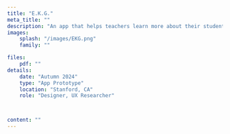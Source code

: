 ```yaml
---
title: "E.K.G."
meta_title: ""
description: "An app that helps teachers learn more about their students through in-class games! Awarded 'Greatest Societal Impact' at Stanford CS147 Expo."
images: 
    splash: "/images/EKG.png"
    family: ""

files:
    pdf: ""
details: 
    date: "Autumn 2024"
    type: "App Prototype"
    location: "Stanford, CA"
    role: "Designer, UX Researcher"



content: ""
---
```

